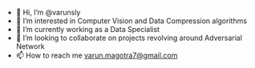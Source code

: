 - 👋 Hi, I’m @varunsly
- 👀 I’m interested in Computer Vision and Data Compression algorithms
- 🌱 I’m currently working as a Data Specialist 
- 💞️ I’m looking to collaborate on projects revolving around Adversarial Network
- 📫 How to reach me varun.magotra7@gmail.com

<!---
varunsly/varunsly is a ✨ special ✨ repository because its `README.md` (this file) appears on your GitHub profile.
You can click the Preview link to take a look at your changes.
--->
